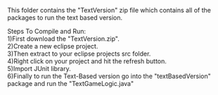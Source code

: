 This folder contains the "TextVersion" zip file which contains all of the packages to run the text based version.

Steps To Compile and Run:<br>
  1)First download the "TextVersion.zip".<br>
  2)Create a new eclipse project.<br>
  3)Then extract to your eclipse projects src folder.<br>
  4)Right click on your project and hit the refresh button.<br>
  5)Import JUnit library.<br>
  6)Finally to run the Text-Based version go into the "textBasedVersion" package and run the "TextGameLogic.java"<br>
